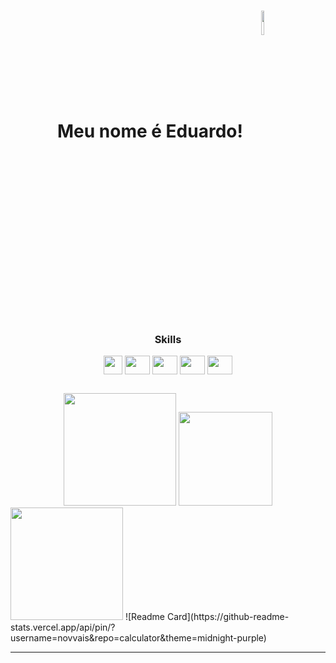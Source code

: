  <h1 align = "center" >Meu nome é Eduardo! <img align="center" src="https://github.com/novvais/novvais/assets/110359905/5c43108c-7b08-42a1-8531-c37c8d1c3d90" height="10%" width="10%"/></h1> 

<div align="center">
    <h3> 
    <br>
    <br>
    </h3>
</div>

<br>

##

<div align="center">
    <h3 align="" >Skills</h3> 
        <img align="center" src="https://upload.wikimedia.org/wikipedia/commons/thumb/6/6a/JavaScript-logo.png/600px-JavaScript-logo.png?20120221235433" height="30" width="30"/>
        <img align="center"src="https://cdn.jsdelivr.net/gh/devicons/devicon/icons/typescript/typescript-original.svg" height="30" width="40"/>
        <img align="center" src="https://cdn.jsdelivr.net/gh/devicons/devicon/icons/nodejs/nodejs-original-wordmark.svg" height="30" width="40"/>
        <img align="center" src="https://cdn.jsdelivr.net/gh/devicons/devicon/icons/postgresql/postgresql-plain.svg" height="30" width="40"/>
        <img align="center" src="https://cdn.jsdelivr.net/gh/devicons/devicon/icons/git/git-original.svg" height="30" width="40"/>
</div>

##

<div align="center">
  <a hef="https://github.com/novvais">
  <img height="180em" src="https://github-readme-stats.vercel.app/api?username=novvais&theme=midnight-purple&show_icons=true&hide_border=false&count_private=true"/> 
  <img height="150em" src="https://github-readme-stats.vercel.app/api/top-langs/?username=novvais&theme=midnight-purple&show_icons=true&hide_border=false&layout=compact"/>
</div>

<div>
  <a hef="https://github.com/novvais/calculator">
  <img height="180em" src="https://github-readme-stats.vercel.app/api/pin/?username=novvais&repo=calculator&theme=midnight-purple">
  ![Readme Card](https://github-readme-stats.vercel.app/api/pin/?username=novvais&repo=calculator&theme=midnight-purple)
</div>

****
